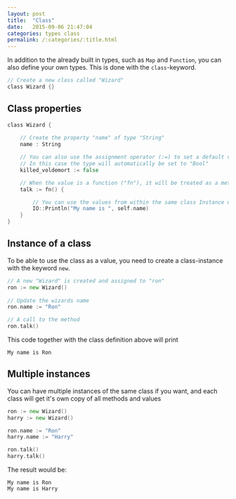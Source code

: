 ```yaml
---
layout: post
title:  "Class"
date:   2015-09-06 21:47:04
categories: types class
permalink: /:categories/:title.html
---
```


In addition to the already built in types, such as `Map` and `Function`, you can also define your own types. This is done with the `class`-keyword.

~~~go
// Create a new class called "Wizard"
class Wizard {}
~~~

## Class properties

~~~go
class Wizard {
	
	// Create the property "name" of type "String"
	name : String

	// You can also use the assignment operator (:=) to set a default value
	// In this case the type will automatically be set to "Bool"
	killed_voldemort := false

	// When the value is a function ("fn"), it will be treated as a method
	talk := fn() {

		// You can use the values from within the same class Instance with the keyword "self" (see more below)
		IO::Println("My name is ", self.name)
	}
}
~~~

## Instance of a class

To be able to use the class as a value, you need to create a class-instance with the keyword `new`.

~~~go
// A new "Wizard" is created and assigned to "ron"
ron := new Wizard()
	
// Update the wizards name
ron.name := "Ron"

// A call to the method
ron.talk()
~~~

This code together with the class definition above will print

~~~
My name is Ron
~~~

## Multiple instances

You can have multiple instances of the same class if you want, and each class will get it's own copy of all methods and values

~~~go
ron := new Wizard()
harry := new Wizard()

ron.name := "Ron"
harry.name := "Harry"

ron.talk()
harry.talk()
~~~

The result would be:

~~~
My name is Ron
My name is Harry
~~~